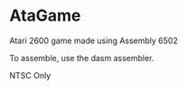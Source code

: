 # AtaGame
Atari 2600 game made using Assembly 6502

To assemble, use  the dasm assembler.

NTSC Only